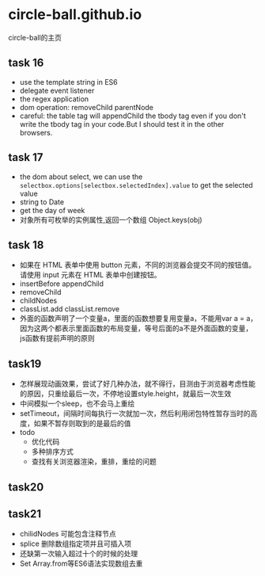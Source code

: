 # circle-ball.github.io
circle-ball的主页

## task 16
* use the template string in ES6
* delegate event listener
* the regex application
* dom operation: removeChild parentNode
* careful: the table tag will appendChild the tbody tag even if you don't write the tbody tag in your code.But I should test it in the other browsers.

## task 17
* the dom about select, we can use the `selectbox.options[selectbox.selectedIndex].value` to get the selected value 
* string to Date
* get the day of week
* 对象所有可枚举的实例属性,返回一个数组 Object.keys(obj)

## task 18
* 如果在 HTML 表单中使用 button 元素，不同的浏览器会提交不同的按钮值。请使用 input 元素在 HTML 表单中创建按钮。
* insertBefore appendChild 
* removeChild
* childNodes
* classList.add classList.remove
* 外面的函数声明了一个变量a，里面的函数想要复用变量a，不能用var a = a，因为这两个都表示里面函数的布局变量，等号后面的a不是外面函数的变量，js函数有提前声明的原则

## task19
* 怎样展现动画效果，尝试了好几种办法，就不得行，目测由于浏览器考虑性能的原因，只重绘最后一次，不停地设置style.height，就最后一次生效
* 中间模拟一个sleep，也不会马上重绘
* setTimeout，间隔时间每执行一次就加一次，然后利用闭包特性暂存当时的高度，如果不暂存则取到的是最后的值
* todo
    * 优化代码
    * 多种排序方式
    * 查找有关浏览器渲染，重排，重绘的问题
    
## task20

## task21
* chilidNodes 可能包含注释节点
* splice 删除数组指定项并且可插入项
* 还缺第一次输入超过十个的时候的处理
* Set Array.from等ES6语法实现数组去重